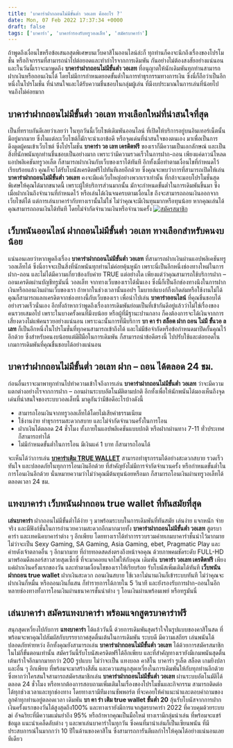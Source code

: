 ```yaml
---
title: 'บาคาร่าฝากถอนไม่มีขั้นต่ำ วอเลท คืออะไร ?'
date: Mon, 07 Feb 2022 17:37:34 +0000
draft: false
tags: ['บาคาร่า', 'บาคาร่ารองรับทรูวอลเล็ท', 'สมัครบาคาร่า']
---
```


ถ้าพูดถึงเงื่อนไขหรือข้อเสนอสุดพิเศษบนเว็บคาสิโนออนไลน์ล่ะก็ ทุกท่านก็คงจะนึกถึงเรื่องของโปรโมชั่น หรือกิจกรรมที่สามารถนำไปต่อยอดและทำกำไรจากการเดิมพัน กันอย่างไม่ต้องสงสัยอย่างแน่นอน และในวันนี้เราจะมาพูดถึง **บาคาร่าฝากถอนไม่มีขั้นต่ำ วอเลท** ที่อนุญาตให้นักเดิมพันทุกท่านสามารถฝากเงินหรือถอนเงินได้ โดยไม่มีการกำหนดยอดขั้นต่ำในการทำธุรกรรมทางการเงิน ซึ่งนี่ก็ถือว่าเป็นอีกหนึ่งในโปรโมชั่น ที่น่าสนใจและได้รับความชื่นชอบในกลุ่มผู้เล่น ที่มีงบประมาณในการเล่นที่น้อยไปจนถึงไม่ค่อยมาก

**บาคาร่าฝากถอนไม่มีขั้นต่ำ วอเลท ทางเลือกใหม่ที่น่าสนใจที่สุด**
----------------------------------------------------------------

เป็นที่ทราบกันดีเลยว่าเลยว่า ในทุกวันนี้เว็บไซต์เดิมพันออนไลน์ ที่เปิดให้บริการอยู่บนอินเทอร์เน็ตนั้นมีอยู่มากมาย ซึ่งในแต่ละเว็บไซต์ก็มักจะนำเอาข้อดี หรือจุดเด่นที่น่าสนใจของตนเอง มาเพื่อเป็นการดึงดูดผู้คนเข้าเว็บไซต์ ซึ่งโปรโมชั่น **บาคาร่า วอ เลท เครดิตฟรี** ของเราก็มีความเป็นเอกลักษณ์ และเป็นสิ่งที่นักพนันทุกท่านชื่นชอบเป็นอย่างมาก เพราะว่ามีความรวดเร็วในการฝาก-ถอน เพียงแค่ดาวน์โหลดแอปพลิเคชันทรูวอเล็ต ก็สามารถฝากเงินกับเว็บของเราได้ทันที อีกทั้งเมื่อทำตามเงื่อนไขที่กำหนดไว้เรียบร้อยแล้ว คุณก็จะได้รับโบนัสเครดิตฟรีไปทันทีเลยอีกด้วย ซึ่งคุณจะพบว่าการที่สามารถเปิดให้เล่น **บาคาร่าฝากถอนไม่มีขั้นต่ำ วอเลท** คงจะมีแค่เว็บใหญ่อย่างพวกเราเท่านั้น ที่กล้าจะมอบโปรโมชั่นสุดพิเศษให้คุณได้มากขนาดนี้ เพราะผู้ให้บริการส่วนมากนั้น มักจะกำหนดขั้นต่ำในการเดิมพันขึ้นมา ซึ่งเมื่อฝากเงินถึงจำนวนที่กำหนดไว้ หรือเล่นได้เงินจนครบตามเงื่อนไข ถึงจะสามารถถอนเงินออกจากเว็บไซต์ได้ แต่การเล่นบาคาร่ากับทางเรานั้นไม่ใช่ ไม่ว่าคุณจะมีเงินทุนมากหรือทุนน้อย หากคุณเล่นได้คุณสามารถถอนเงินได้ทันที โดยไม่จำกัดจำนวนเงินหรือจำนวนครั้ง [![สมัครสมาชิก](register-button.png)](https://member.ufarec.com/register/?s=avfreex24;lang=th)

**เว็บพนันออนไลน์ ฝากถอนไม่มีขั้นต่ำ วอเลท ทางเลือกสำหรับคนงบน้อย**
-------------------------------------------------------------------

แน่นอนเลยว่าหากพูดถึงเรื่อง **บาคาร่าฝากถอนไม่มีขั้นต่ำ วอเลท** ที่สามารถฝากเงินผ่านแอปพลิเคชันทรูวอลเล็ทได้ ซึ่งนี่อาจจะเป็นสิ่งที่นักพนันทุกท่านไม่ค่อยคุ้นหูนัก เพราะนี่เป็นอีกหนึ่งช่องทางใหม่ในการฝาก-ถอน และไม่ได้มีความเกี่ยวข้องกับค่าย TRUE แต่อย่างใด เพียงแต่ว่าคุณสามารถใช้บริการฝาก – ถอนเครดิตผ่านบัญชีทรูมันนี่ วอลเล็ท จากทางเว็บของเราได้นั่นเอง ซึ่งนี่ก็เป็นอีกช่องทางนึงในการฝากเงินหรือถอนเงินผ่านเว็บของเรา ถ้าหากในช่วงเวลานั้นแอปฯ โมบายล์แบงก์กิ้งเกิดล่มหรือใช้งานไม่ได้ คุณก็สามารถแลกเครดิตจากช่องทางนี้กับเว็บของเรา เพื่อนำไปเล่น **บาคาร่าออนไลน์** ที่คุณชื่นชอบได้อย่างรวดเร็วนั่นเอง อีกทั้งถ้าหากว่าพูดถึงเรื่องการเดิมพันย่อมเป็นที่เข้ากันดีอยู่แล้วว่าไม่ใช่เรื่องของคนรวยเสมอไป เพราะในบางครั้งคนที่มีงบน้อย หรือผู้ที่มีฐานะปานกลาง ก็คงต้องการจะได้เงินจากการเสี่ยงดวงไม่แพ้คนรวยอย่างแน่นอน เพราะฉะนั้นการที่มีบริการ **บา คา ร่า สล็อต ฝาก ถอน ไม่มี ขั้นวอ ล เลท** ก็เป็นอีกหนึ่งในโปรโมชั่นที่ทุกคนสามารถเข้าถึงได้ และไม่มีข้อจำกัดหรือข้อกำหนดมาปิดกั้นคุณไว้อีกด้วย ซึ่งสำหรับคนงบน้อยแต่มีฝีมือในการเดิมพัน ก็สามารถนำข้อดีตรงนี้ ไปปรับใช้และต่อยอดในเกมการเดิมพันที่คุณชื่นชอบได้อย่างแน่นอน

**บาคาร่าฝากถอนไม่มีขั้นต่ำ วอเลท ฝาก – ถอน ได้ตลอด 24 ชม.**
------------------------------------------------------------

ก่อนอื่นเราจะมาพาทุกท่านไปทำความเข้าใจถึงการเล่น **บาคาร่าฝากถอนไม่มีขั้นต่ำ วอเลท** ว่าจะมีความแตกต่างอย่างไรจากการฝาก – ถอนผ่านระบบอัตโนมัติตามปกติ อีกทั้งเพื่อให้นักพนันได้มองเห็นถึงจุดเด่นที่น่าสนใจของระบบวอลเล็ทนี้ มาดูกันว่ามีข้อดีอะไรบ้างดังนี้

*   สามารถโอนเงินจากทรูวอลเล็ทได้โดยไม่เสียค่าธรรมเนียม
*   ใช้งานง่าย ทำธุรกรรมสะดวกสบาย และไม่จำกัดจำนวนครั้งในการโอน
*   ฝากเงินได้ตลอด 24 ชั่วโมง ทั้งภายในแอปพลิเคชันแบบปกติ หรือฝากผ่านทาง 7-11 ทั่วประเทศก็สามารถทำได้
*   ไม่มีกำหนดขั้นต่ำในการโอน มีเงินแค่ 1 บาท ก็สามารถโอนได้

จะเห็นได้ว่าการเล่น [**บาคาร่าเติม TRUE WALLET**](/บาคาร่าเติม-true-wallet/) สามารถทำธุรกรรมได้อย่างสะดวกสบาย รวดเร็วทันใจ และปลอดภัยในทุกการโอนเงินอีกด้วย ที่สำคัญยังไม่มีการจำกัดจำนวนครั้ง หรือกำหนดขั้นต่ำในการโอนเงินอีกด้วย นั่นหมายความว่าไม่ว่าคุณมีต้นทุนน้อยหรือมก ก็สามารถโอนเงินผ่านทรูวอเล็ทได้ตลอดเวลา 24 ชม.

**แทงบาคาร่า เว็บพนันฝากถอน true wallet ที่ทันสมัยที่สุด**
----------------------------------------------------------

**เล่นบาคาร่า** ฝากถอนไม่มีขั้นต่ำได้ง่าย ๆ มาพร้อมระบบในการเดิมพันที่ทันสมัย เล่นง่าย แจกหนัก จ่ายจริง และมีฟังก์ชั่นในการอำนวยความสะดวกอีกมากมายทั้ง **บาคาร่าฝากถอนไม่มีขั้นต่ำ วอเลท** สูตรบาคาร่า และเทคนิคบาคาร่าต่าง ๆ อีกเพียบ โดยทางเราได้ทำการรวบรวมค่ายเกมบาคาร่าชั้นนำไว้มากมาย ไม่ว่าจะเป็น Sexy Gaming, SA Gaming, Asia Gaming, ebet, Pragmatic Play และค่ายดังเจ้าตลาดอื่น ๆ อีกมากมาย ที่ถ่ายทอดสดส่งตรงถึงหน้าจอคุณ ด้วยภาพคมชัดระดับ FULL-HD มาพร้อมดีลเลอร์สาวสวยสุดเซ็กซี่ ที่จะมาคอยแจกไพ่ให้กับคุณ เดิมพัน **บาคาร่า วอเลท เครดิตฟรี** เพียงแค่ฝากเงินครั้งแรกของวัน และทำตามเงื่อนไขของเราให้เรียบร้อย รับโบนัสเพิ่มเติมได้ทันที **เว็บพนันฝากถอน true wallet** ฝากเงินสะดวก ถอนเงินสบาย ใช้เวลาไม่นานเงินก็เข้าระบบทันที ไม่ว่าคุณจะฝากเงินกี่หมื่น หรือถอนเงินกี่แสน ก็ทำรายการได้ภายใน 5 วินาที และยังรองรับการฝาก-ถอนในอีกหลายช่องทางทั้งการโอนเงินผ่านธนาคารชั้นนำต่าง ๆ โอนเงินผ่านพร้อมเพย์ หรือทรูมันนี่

**เล่นบาคาร่า สมัครแทงบาคาร่า พร้อมแจกสูตรบาคาร่าฟรี**
------------------------------------------------------

สนุกสุดเหวี่ยงไปกับการ **แทงบาคาร่า** ได้แล้ววันนี้ ด้วยการเดิมพันสุดเร้าใจในรูปแบบของคาสิโนสด ที่พร้อมจะพาคุณไปสัมผัสกับบรรยากาศสุดตื่นเต้นในการเดิมพัน ระบบดี มีความเสถียร เล่นพนันได้ปลอดภัยห่ายหว่ง อีกทั้งคุณยังสามารถเล่น **บาคาร่าฝากถอนไม่มีขั้นต่ำ วอเลท** ได้ด้วยการสมัครสมาชิกในไม่กี่ขั้นตอนเท่านั้น สมัครวันนี้รับโบนัสเครดิตฟรีได้อีกเพียบ และที่สำคัญทางเรายังมีเกมพนันสุดตื่นเต้นเร้าใจอีกมากมายกว่า 200 รูปแบบ ไม่ว่าจะเป็น แทงบอล คาสิโน บาคาร่า รูเล็ต สล็อต เกมยิงปลา และอื่น ๆ อีกเพียบ ที่พร้อมจะมาสร้างสีสัน และความสนุกสุดเหวี่ยงในการเดิมพันให้กับทุกท่านอีกด้วย ซึ่งหากว่าใครสนใจสามารถสมัครสมาชิกเล่น **บาคาร่าฝากถอนไม่มีขั้นต่ำ วอเลท** ผ่านระบบอัตโนมัติได้ตลอด 24 ชั่วโมง หรือหากต้องการสอบถามเพิ่มเติมในเรื่องของโปรโมชั่นและกิจกรรม สามารถติดต่อได้ทุกช่วงเวลาและทุกช่องทาง โดยทางเรามีทีมงานซัพพอร์ต ที่จะคอยให้คำแนะนำและตอบคำถามของลูกค้าทุกท่านอยู่ตลอดเวลา เดิมพัน **บา คา ร่า เติม true wallet ขั้นต่ำ 20** ลุ้นรับโบนัสจากการฝากเงินครั้งแรกของวันได้สูงสุดถึง100% และทางเรายังมีการแจกสูตรบาคาร่า 2022 ที่ควบคุมด้วยระบบ ai อัจฉริยะที่มีความแม่นยำถึง 95% หรือถ้าหากคุณเป็นมือใหม่ ทางเรามีกลุ่มนำเล่น ที่พร้อมจะแชร์ข้อมูล แนะนำเคล็ดลับต่าง ๆ และพาเล่นบาคาร่าในทุกวัน ซึ่งคนที่มานำเล่นก็เป็นเซียนพนัน ที่มีประสบการณ์ในมากกว่า 10 ปีในด้านของคาสิโน ซึ่งสามารถการันตีผลกำไรให้คุณได้อย่างแน่นอนเลยทีเดียว